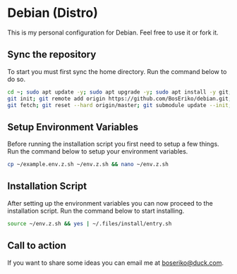# Debian (Distro)
This is my personal configuration for Debian. Feel free to use it or fork it.

## Sync the repository
To start you must first sync the home directory. Run the command below to do so.
```sh
cd ~; sudo apt update -y; sudo apt upgrade -y; sudo apt install -y git;
git init; git remote add origin https://github.com/BosEriko/debian.git;
git fetch; git reset --hard origin/master; git submodule update --init;
```

## Setup Environment Variables
Before running the installation script you first need to setup a few things. Run the command below to setup your environment variables.
```sh
cp ~/example.env.z.sh ~/env.z.sh && nano ~/env.z.sh
```

## Installation Script
After setting up the environment variables you can now proceed to the installation script. Run the command below to start installing.
```sh
source ~/env.z.sh && yes | ~/.files/install/entry.sh
```

## Call to action
If you want to share some ideas you can email me at boseriko@duck.com.